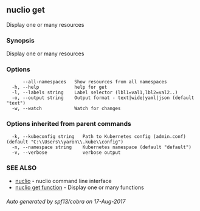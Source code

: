 ## nuclio get

Display one or many resources

### Synopsis


Display one or many resources

### Options

```
      --all-namespaces   Show resources from all namespaces
  -h, --help             help for get
  -l, --labels string    Label selector (lbl1=val1,lbl2=val2..)
  -o, --output string    Output format - text|wide|yaml|json (default "text")
  -w, --watch            Watch for changes
```

### Options inherited from parent commands

```
  -k, --kubeconfig string   Path to Kubernetes config (admin.conf) (default "C:\\Users\\yaron\\.kube\\config")
  -n, --namespace string    Kubernetes namespace (default "default")
  -v, --verbose             verbose output
```

### SEE ALSO
* [nuclio](nuclio.md)	 - nuclio command line interface
* [nuclio get function](nuclio_get_function.md)	 - Display one or many functions

###### Auto generated by spf13/cobra on 17-Aug-2017
